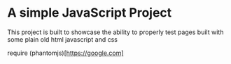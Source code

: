 # A simple JavaScript Project

This project is built to showcase the ability to properly test pages built with some plain old html javascript and css

require (phantomjs)[https://google.com]
